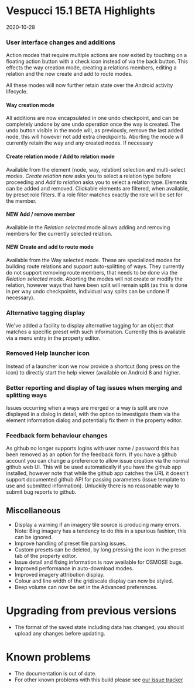 # Vespucci 15.1 BETA Highlights

2020-10-28

### User interface changes and additions

Action modes that require multiple actions are now exited by touching on a floating action button with a check icon instead of via the back button. This effects the way creation mode, creating a relations members, editing a relation and the new create and add to route modes.

All these modes will now further retain state over the Android activity lifecycle.

#### Way creation mode

All additions are now encapsulated in one undo checkpoint, and can be completely undone by one undo operation once the way is created. The undo button visible in the mode will, as previously, remove the last added node, this will however not add extra checkpoints. Aborting the mode will currently retain the way and any created nodes. If necessary  

#### Create relation mode / Add to relation mode

Available from the element (node, way, relation) selection and multi-select modes. _Create relation_ now asks you to select a relation type before proceeding and _Add to relation_ asks you to select a relation type. Elements can be added and removed. Clickable elements are filtered, when available, by preset role filters. If a role filter matches exactly the role will be set for the member.

#### NEW Add / remove member  

Available in the _Relation selected_ mode allows adding and removing members for the currently selected relation.

#### NEW Create and add to route mode

Available from the Way selected mode. These are specialized modes for building route relations and support auto-splitting of ways. They currently do not support removing route members, that needs to be done via the _Relation selected_ mode. Aborting the modes will not create or modify the relation, however ways that have been split will remain split (as this is done in per way undo checkpoints, individual way splits can be undone if necessary).

### Alternative tagging display

We've added a facility to display alternative tagging for an object that matches a specific preset with such information. Currently this is available via a menu entry in the property editor.

### Removed Help launcher icon

Instead of a launcher icon we now provide a shortcut (long press on the icon) to directly start the help viewer (available on Android 8 and higher. 

### Better reporting and display of tag issues when merging and splitting ways

Issues occurring when a ways are merged or a way is split are now displayed in a dialog in detail, with the option to investigate them via the element information dialog and potentially fix them in the property editor. 

### Feedback form behaviour changes

As github no longer supports logins with user name / password this has been removed as an option for the feedback form. If you have a github account you can change a preference to allow issue creation via the normal github web UI. This will be used automatically if you have the github app installed, however note that while the github app catches the URL it doesn't support documented github API for passing parameters (issue template to use and submitted information). Unluckily there is no reasonable way to submit bug reports to github.

## Miscellaneous

* Display a warning if an imagery tile source is producing many errors. Note: Bing imagery has a tendency to do this in a spurious fashion, this can be ignored.
* Improve handling of preset file parsing issues.
* Custom presets can be deleted, by long pressing the icon in the preset tab of the property editor.
* Issue detail and fixing information is now available for OSMOSE bugs. 
* Improved performance in auto-download modes.
* Improved imagery attribution display.
* Colour and line width of the grid/scale display can now be styled. 
* Beep volume can now be set in the Advanced preferences.

# Upgrading from previous versions

* The format of the saved state including data has changed, you should upload any changes before updating.

# Known problems

* The documentation is out of date.
* For other known problems with this build please see [our issue tracker](https://github.com/MarcusWolschon/osmeditor4android/issues)
